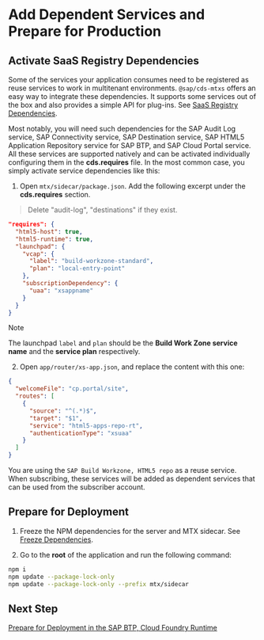 # Add Dependent Services and Prepare for Production

## Activate SaaS Registry Dependencies

Some of the services your application consumes need to be registered as reuse services to work in multitenant environments. `@sap/cds-mtxs` offers an easy way to integrate these dependencies. It supports some services out of the box and also provides a simple API for plug-ins. See [SaaS Registry Dependencies](https://cap.cloud.sap/docs/guides/multitenancy/#saas-registry-dependencies).

Most notably, you will need such dependencies for the SAP Audit Log service, SAP Connectivity service, SAP Destination service, SAP HTML5 Application Repository service for SAP BTP, and SAP Cloud Portal service. All these services are supported natively and can be activated individually configuring them in the **cds.requires** file. In the most common case, you simply activate service dependencies like this:

1. Open `mtx/sidecar/package.json`. Add the following excerpt under the **cds.requires** section. 
> Delete "audit-log", "destinations" if they exist.

  ```json
  "requires": {
    "html5-host": true,
    "html5-runtime": true,
    "launchpad": {
      "vcap": {
        "label": "build-workzone-standard",
        "plan": "local-entry-point"
      },
      "subscriptionDependency": {
        "uaa": "xsappname"
      }
    }
  }
  ```
> [!Note]
> The launchpad `label` and `plan` should be the **Build Work Zone service name** and the **service plan** respectively.

2. Open `app/router/xs-app.json`, and replace the content with this one:

  ```json
  {
    "welcomeFile": "cp.portal/site",
    "routes": [
      {
        "source": "^(.*)$",
        "target": "$1",
        "service": "html5-apps-repo-rt",
        "authenticationType": "xsuaa"
      }
    ]
  } 
  ```

You are using the `SAP Build Workzone, HTML5 repo` as a reuse service. When subscribing, these services will be added as dependent services that can be used from the subscriber account. 

## Prepare for Deployment

1. Freeze the NPM dependencies for the server and MTX sidecar. See [Freeze Dependencies](https://cap.cloud.sap/docs/guides/deployment/to-cf#freeze-dependencies).

2. Go to the **root** of the application and run the following command:

```sh
npm i
npm update --package-lock-only
npm update --package-lock-only --prefix mtx/sidecar
```
## Next Step

[Prepare for Deployment in the SAP BTP, Cloud Foundry Runtime](./3-prepare-for-cf.md)

